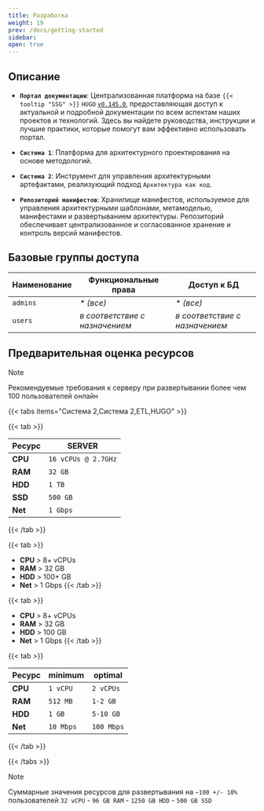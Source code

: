 ```yaml
---
title: Разработка
weight: 19
prev: /docs/getting-started
sidebar:
open: true
---
```


## Описание

- **`Портал документации`**: Централизованная платформа на базе `{{< tooltip "SSG" >}}` `HUGO` [`v0.145.0`](https://github.com/gohugoio/hugo/releases/tag/v0.145.0), предоставляющая доступ к актуальной и подробной документации по всем аспектам наших проектов и технологий.
  Здесь вы найдете руководства, инструкции и лучшие практики, которые помогут вам эффективно использовать портал.

- **`Система 1`**: Платформа для архитектурного проектирования на основе методологий.

- **`Система 2`**: Инструмент для управления архитектурными артефактами, реализующий подход `Архитектура как код`.

- **`Репозиторий манифестов`**: Хранилище манифестов, используемое для управления архитектурными шаблонами, метамоделью, манифестами и развертыванием архитектуры.
  Репозиторий обеспечивает централизованное и согласованное хранение и контроль версий манифестов.

## Базовые группы доступа

| **Наименование** | **Функциональные права**       | **Доступ к БД**                |
|------------------|--------------------------------|--------------------------------|
| `admins`         | _* (все)_                      | _* (все)_                      |
| `users`          | _в соответствие с назначением_ | _в соответствие с назначением_ |

## Предварительная оценка ресурсов

> [!NOTE]
> Рекомендуемые требования к серверу при развертывании более чем 100 пользователей онлайн

{{< tabs items="Система 2,Система 2,ETL,HUGO" >}}

{{< tab >}}

| Ресурс  | SERVER              |
|---------|---------------------|
| **CPU** | `16 vCPUs @ 2.7GHz` |
| **RAM** | `32 GB`             |
| **HDD** | `1 TB`              |
| **SSD** | `500 GB`            |
| **Net** | `1 Gbps`            |

{{< /tab >}}

{{< tab >}}
- **CPU** > 8+ vCPUs
- **RAM** > 32 GB
- **HDD** > 100+ GB
- **Net** > 1 Gbps
  {{< /tab >}}

{{< tab >}}
- **CPU** > 8+ vCPUs
- **RAM** > 32 GB
- **HDD** > 100 GB
- **Net** > 1 Gbps
  {{< /tab >}}

{{< tab >}}

| Ресурс  | minimum   | optimal    |
|---------|-----------|------------|
| **CPU** | `1 vCPU`  | `2 vCPUs`  |
| **RAM** | `512 MB`  | `1-2 GB`   |
| **HDD** | `1 GB`    | `5-10 GB`  |
| **Net** | `10 Mbps` | `100 Mbps` |
{{< /tab >}}

{{< /tabs >}}

> [!NOTE]
> Суммарные значения ресурсов для развертывания на `~100 +/- 10%` пользователей
> `32 vCPU` - `96 GB RAM` -  `1250 GB HDD` - `500 GB SSD`

